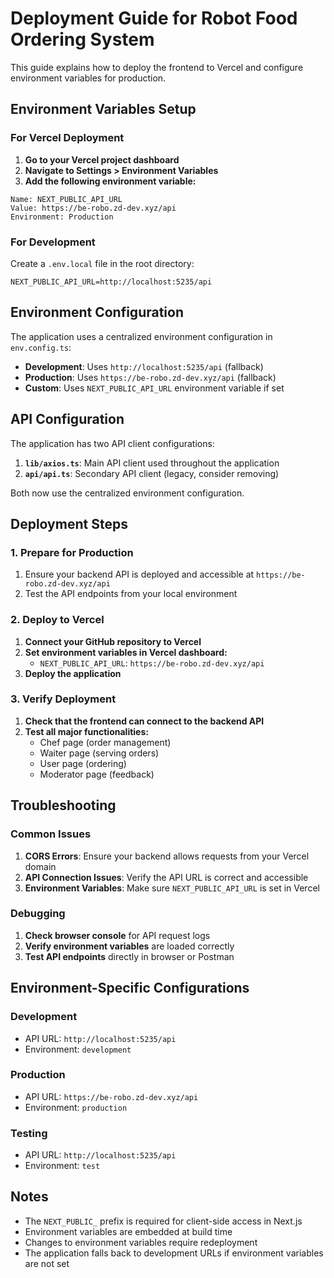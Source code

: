 # Deployment Guide for Robot Food Ordering System

This guide explains how to deploy the frontend to Vercel and configure environment variables for production.

## Environment Variables Setup

### For Vercel Deployment

1. **Go to your Vercel project dashboard**
2. **Navigate to Settings > Environment Variables**
3. **Add the following environment variable:**

```
Name: NEXT_PUBLIC_API_URL
Value: https://be-robo.zd-dev.xyz/api
Environment: Production
```

### For Development

Create a `.env.local` file in the root directory:

```env
NEXT_PUBLIC_API_URL=http://localhost:5235/api
```

## Environment Configuration

The application uses a centralized environment configuration in `env.config.ts`:

- **Development**: Uses `http://localhost:5235/api` (fallback)
- **Production**: Uses `https://be-robo.zd-dev.xyz/api` (fallback)
- **Custom**: Uses `NEXT_PUBLIC_API_URL` environment variable if set

## API Configuration

The application has two API client configurations:

1. **`lib/axios.ts`**: Main API client used throughout the application
2. **`api/api.ts`**: Secondary API client (legacy, consider removing)

Both now use the centralized environment configuration.

## Deployment Steps

### 1. Prepare for Production

1. Ensure your backend API is deployed and accessible at `https://be-robo.zd-dev.xyz/api`
2. Test the API endpoints from your local environment

### 2. Deploy to Vercel

1. **Connect your GitHub repository to Vercel**
2. **Set environment variables in Vercel dashboard:**
   - `NEXT_PUBLIC_API_URL`: `https://be-robo.zd-dev.xyz/api`
3. **Deploy the application**

### 3. Verify Deployment

1. **Check that the frontend can connect to the backend API**
2. **Test all major functionalities:**
   - Chef page (order management)
   - Waiter page (serving orders)
   - User page (ordering)
   - Moderator page (feedback)

## Troubleshooting

### Common Issues

1. **CORS Errors**: Ensure your backend allows requests from your Vercel domain
2. **API Connection Issues**: Verify the API URL is correct and accessible
3. **Environment Variables**: Make sure `NEXT_PUBLIC_API_URL` is set in Vercel

### Debugging

1. **Check browser console** for API request logs
2. **Verify environment variables** are loaded correctly
3. **Test API endpoints** directly in browser or Postman

## Environment-Specific Configurations

### Development
- API URL: `http://localhost:5235/api`
- Environment: `development`

### Production
- API URL: `https://be-robo.zd-dev.xyz/api`
- Environment: `production`

### Testing
- API URL: `http://localhost:5235/api`
- Environment: `test`

## Notes

- The `NEXT_PUBLIC_` prefix is required for client-side access in Next.js
- Environment variables are embedded at build time
- Changes to environment variables require redeployment
- The application falls back to development URLs if environment variables are not set 